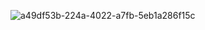 ![a49df53b-224a-4022-a7fb-5eb1a286f15c](https://github.com/user-attachments/assets/00372d1b-ddea-4e7f-802a-7853c9f6d77f)
